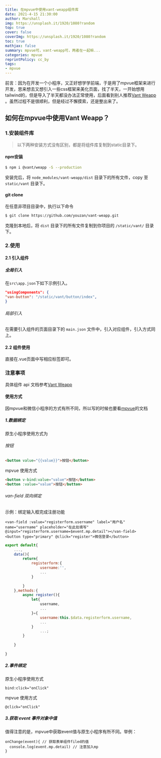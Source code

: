 ```yaml
---
title: 在mpvue中使用vant-weapp组件库
date: 2021-4-15 21:30:00
author: Marshall
img: https://unsplash.it/1920/1080?random
top: true
cover: false
coverImg: https://unsplash.it/1920/1080?random
toc: true
mathjax: false
summary: mpvue可，vant-weapp可，两者在一起嘛...
categories: mpvue
reprintPolicy: cc_by
tags:
- mpvue
---
```


前言：因为在开发一个小程序，又正好想学学前端，于是用了mpvue框架来进行开发，思来想去又想引入一些css框架来美化页面，找了半天，一开始想用tailwind的，但是导入了半天都没办法正常使用，后面看到别人推荐[Vant Weapp](https://vant-contrib.gitee.io/vant-weapp/#/home) 。虽然过程不是很顺利，但是经过不懈摸索，还是整出来了。

## 如何在mpvue中使用Vant Weapp？

### 1.安装组件库
> 以下两种安装方式没有区别，都是将组件库复制到static目录下。 

#### npm安装
``` bash
$ npm i @vant/weapp -S --production
```
安装完后，将 `node_modules/vant-weapp/dist` 目录下的所有文件，copy 至 `static/vant` 目录下。
#### git clone
在任意非项目目录中，执行以下命令
```bash
$ git clone https://github.com/youzan/vant-weapp.git
```
克隆到本地后，将 `dist` 目录下的所有文件复制到你项目的 `/static/vant/` 目录下。
### 2.使用
#### 2.1 引入组件
##### 全局引入
在`src\app.json`下如下示例引入。
```json
"usingComponents": {
"van-button": "/static/vant/button/index",
}
```
###### 局部引入
在需要引入组件的页面目录下的 `main.json` 文件中，引入对应组件，引入方式同上。

#### 2.2 组件使用
直接在.vue页面中写相应标签即可。

### 注意事项
具体组件 api 文档参考[Vant Weapp](https://vant-contrib.gitee.io/vant-weapp/#/home)
#### 使用方式
因mpvue和微信小程序的方式有所不同，所以写的时候也要看[mpvue](http://mpvue.com/)的文档
##### 1.数据绑定
原生小程序使用方式为
###### 按钮
```html
<button value="{{value}}">按钮</button>
```
mpvue 使用方式
```html
<button v-bind:value="value">按钮</button>
<button :value="value">按钮</button> 
```
###### van-field 双向绑定
示例：绑定输入框完成注册功能
```vue
<van-field :value="registerform.username" label="用户名" name="username" placeholder="在此处填写" @input="registerform.username=$event.mp.detail"></van-field>
<button type="primary" @click="register">微信登录</button>
```
```js
export default{
    ...,
    data(){
        return{
            registerform:{
                username:'',
                ...
            }
            
        }
    },methods:{
        async register(){
            let{
                username,
                ...
            }={
                username:this.$data.registerform.username,
                ...
            }
                ...;
        }
        
    }
        
}
```

##### 2.事件绑定
原生小程序使用方式
```vue
bind:click="onClick"
```
mpvue 使用方式
```vue
@click="onClick"
```

##### 3.获取 event 事件对象中值
值得注意的是，mpvue中获取event值与原生小程序有所不同。举例：
```vue
onChange(event){ // 获取表单组件filed的值
  console.log(event.mp.detail) // 注意加入mp
}
```

